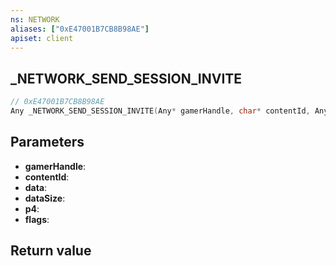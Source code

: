 ```yaml
---
ns: NETWORK
aliases: ["0xE47001B7CB8B98AE"]
apiset: client
---
```

## _NETWORK_SEND_SESSION_INVITE

```c
// 0xE47001B7CB8B98AE
Any _NETWORK_SEND_SESSION_INVITE(Any* gamerHandle, char* contentId, Any* data, int dataSize, int p4, int flags);
```


## Parameters
* **gamerHandle**:
* **contentId**:
* **data**:
* **dataSize**:
* **p4**:
* **flags**:

## Return value